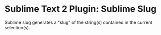 # Sublime Text 2 Plugin: Sublime Slug
Sublime slug generates a "slug" of the string(s) contained in the current selection(s).
